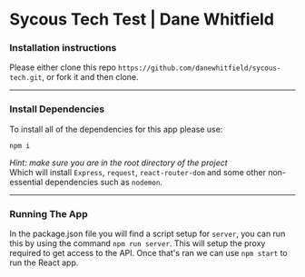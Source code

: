 # Sycous Tech Test | Dane Whitfield

### Installation instructions
Please either clone this repo `https://github.com/danewhitfield/sycous-tech.git`, or fork it and then clone.

---

### Install Dependencies
To install all of the dependencies for this app please use:
```
npm i
```
_Hint: make sure you are in the root directory of the project_
<br>
Which will install `Express`, `request`, `react-router-dom` and some other non-essential dependencies such as `nodemon`.

---

### Running The App
In the package.json file you will find a script setup for `server`, you can run this by using the command `npm run server`. This will setup the proxy required to get access to the API. Once that's ran we can use `npm start` to run the React app.
